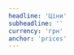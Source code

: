 ```yaml
---
headline: 'Ціни'
subheadline: ''
currency: 'грн'
anchor: 'prices'
---
```

<!-- You can write here  -->